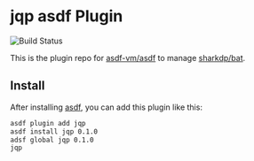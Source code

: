 # jqp asdf Plugin

![Build Status](https://gitlab.com/wt0f/asdf-jqp/badges/main/pipeline.svg)

This is the plugin repo for [asdf-vm/asdf](https://github.com/asdf-vm/asdf.git)
to manage [sharkdp/bat](https://github.com/noahgorstein/jqp).

## Install

After installing [asdf](https://github.com/asdf-vm/asdf),
you can add this plugin like this:

```bash
asdf plugin add jqp
asdf install jqp 0.1.0
adsf global jqp 0.1.0
jqp
```

